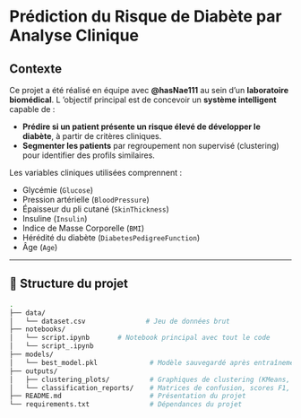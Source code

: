 #  Prédiction du Risque de Diabète par Analyse Clinique

##  Contexte

Ce projet a été réalisé en équipe avec **@hasNae111** au sein d’un **laboratoire biomédical**. 
L ’objectif principal est de concevoir un **système intelligent** capable de :

- **Prédire si un patient présente un risque élevé de développer le diabète**, à partir de critères cliniques.
- **Segmenter les patients** par regroupement non supervisé (clustering) pour identifier des profils similaires.

Les variables cliniques utilisées comprennent :
- Glycémie (`Glucose`)
- Pression artérielle (`BloodPressure`)
- Épaisseur du pli cutané (`SkinThickness`)
- Insuline (`Insulin`)
- Indice de Masse Corporelle (`BMI`)
- Hérédité du diabète (`DiabetesPedigreeFunction`)
- Âge (`Age`)

---

## 📁 Structure du projet

```bash
.
├── data/
│   └── dataset.csv               # Jeu de données brut
├── notebooks/
│   └── script.ipynb       # Notebook principal avec tout le code
│   └── script_.ipynb   
├── models/
│   └── best_model.pkl             # Modèle sauvegardé après entraînement
├── outputs/
│   ├── clustering_plots/          # Graphiques de clustering (KMeans, PCA)
│   └── classification_reports/    # Matrices de confusion, scores F1, etc.
├── README.md                      # Présentation du projet
└── requirements.txt               # Dépendances du projet
